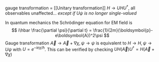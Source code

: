 gauge transformation = [[Unitary transformation]]
$H \rightarrow UHU^\dagger$, all observables unaffected... *except if $U\psi$ is no longer single-valued*

In quantum mechanics the Schrödinger equation for EM field is
$$
i\hbar \frac{\partial \psi}{\partial t} = \frac{1}{2m}(\boldsymbol{p}-e\boldsymbol{A})^2\psi
$$
Gauge transformation $\vec{A}\rightarrow \vec{A}+\nabla\chi, \psi\rightarrow\psi$ is equivalent to $H\rightarrow H, \psi\rightarrow U\psi$ with $U = e^{-ie\chi/\hbar}$. This can be verified by checking $UH(\vec A)U^{\dagger} = H(\vec{A}+\nabla \chi)$
